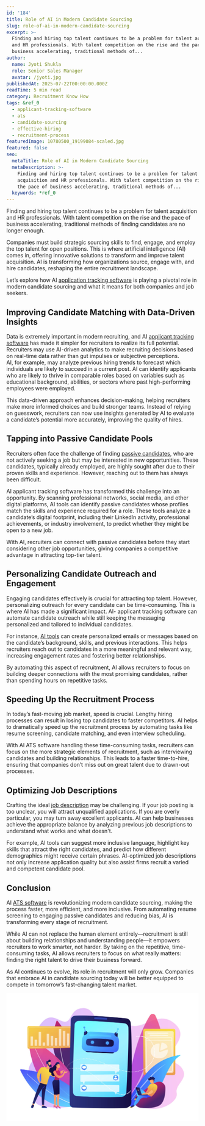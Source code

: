 ```yaml
---
id: '184'
title: Role of AI in Modern Candidate Sourcing
slug: role-of-ai-in-modern-candidate-sourcing
excerpt: >-
  Finding and hiring top talent continues to be a problem for talent acquisition
  and HR professionals. With talent competition on the rise and the pace of
  business accelerating, traditional methods of...
author:
  name: Jyoti Shukla
  role: Senior Sales Manager
  avatar: /jyoti.jpg
publishedAt: 2025-07-22T00:00:00.000Z
readTime: 5 min read
category: Recruitment Know How
tags: &ref_0
  - applicant-tracking-software
  - ats
  - candidate-sourcing
  - effective-hiring
  - recruitment-process
featuredImage: 10780500_19199084-scaled.jpg
featured: false
seo:
  metaTitle: Role of AI in Modern Candidate Sourcing
  metaDescription: >-
    Finding and hiring top talent continues to be a problem for talent
    acquisition and HR professionals. With talent competition on the rise and
    the pace of business accelerating, traditional methods of...
  keywords: *ref_0
---
```


Finding and hiring top talent continues to be a problem for talent acquisition and HR professionals. With talent competition on the rise and the pace of business accelerating, traditional methods of finding candidates are no longer enough.

Companies must build strategic sourcing skills to find, engage, and employ the top talent for open positions. This is where artificial intelligence (AI) comes in, offering innovative solutions to transform and improve talent acquisition. AI is transforming how organizations source, engage with, and hire candidates, reshaping the entire recruitment landscape.

Let’s explore how AI [application tracking software](https://www.thetalentpool.ai/applicant-tracking-software/) is playing a pivotal role in modern candidate sourcing and what it means for both companies and job seekers.

## **Improving Candidate Matching with Data-Driven Insights**

Data is extremely important in modern recruiting, and AI [applicant tracking software](https://www.thetalentpool.ai/blogs/impact-of-applicant-tracking-software-on-recruitment-efficiency/) has made it simpler for recruiters to realize its full potential. Recruiters may use AI-driven analytics to make recruiting decisions based on real-time data rather than gut impulses or subjective perceptions.  
AI, for example, may analyze previous hiring trends to forecast which individuals are likely to succeed in a current post. AI can identify applicants who are likely to thrive in comparable roles based on variables such as educational background, abilities, or sectors where past high-performing employees were employed.

This data-driven approach enhances decision-making, helping recruiters make more informed choices and build stronger teams. Instead of relying on guesswork, recruiters can now use insights generated by AI to evaluate a candidate’s potential more accurately, improving the quality of hires.

## **Tapping into Passive Candidate Pools**

Recruiters often face the challenge of finding [passive candidates](https://www.thetalentpool.ai/blogs/sourcing-passive-candidates-techniques-that-work/), who are not actively seeking a job but may be interested in new opportunities. These candidates, typically already employed, are highly sought after due to their proven skills and experience. However, reaching out to them has always been difficult.

AI applicant tracking software has transformed this challenge into an opportunity. By scanning professional networks, social media, and other digital platforms, AI tools can identify passive candidates whose profiles match the skills and experience required for a role. These tools analyze a candidate’s digital footprint, including their LinkedIn activity, professional achievements, or industry involvement, to predict whether they might be open to a new job.

With AI, recruiters can connect with passive candidates before they start considering other job opportunities, giving companies a competitive advantage in attracting top-tier talent.

## **Personalizing Candidate Outreach and Engagement**

Engaging candidates effectively is crucial for attracting top talent. However, personalizing outreach for every candidate can be time-consuming. This is where AI has made a significant impact. AI- applicant tracking software can automate candidate outreach while still keeping the messaging personalized and tailored to individual candidates.

For instance, [AI tools](https://www.thetalentpool.ai/blogs/the-impact-of-ai-tools-on-reducing-recruitment-bias/) can create personalized emails or messages based on the candidate’s background, skills, and previous interactions. This helps recruiters reach out to candidates in a more meaningful and relevant way, increasing engagement rates and fostering better relationships.

By automating this aspect of recruitment, AI allows recruiters to focus on building deeper connections with the most promising candidates, rather than spending hours on repetitive tasks.

## **Speeding Up the Recruitment Process**

In today’s fast-moving job market, speed is crucial. Lengthy hiring processes can result in losing top candidates to faster competitors. AI helps to dramatically speed up the recruitment process by automating tasks like resume screening, candidate matching, and even interview scheduling.

With AI ATS software handling these time-consuming tasks, recruiters can focus on the more strategic elements of recruitment, such as interviewing candidates and building relationships. This leads to a faster time-to-hire, ensuring that companies don’t miss out on great talent due to drawn-out processes.

## **Optimizing Job Descriptions**

Crafting the ideal [job description](https://www.thetalentpool.ai/blogs/why-job-description-important-in-recruitment-these-days/) may be challenging. If your job posting is too unclear, you will attract unqualified applications. If you are overly particular, you may turn away excellent applicants. AI can help businesses achieve the appropriate balance by analyzing previous job descriptions to understand what works and what doesn't.

For example, AI tools can suggest more inclusive language, highlight key skills that attract the right candidates, and predict how different demographics might receive certain phrases. AI-optimized job descriptions not only increase application quality but also assist firms recruit a varied and competent candidate pool.

## **Conclusion**

AI [ATS software](https://www.thetalentpool.ai/blogs/is-ats-software-the-key-to-efficient-recruitment/) is revolutionizing modern candidate sourcing, making the process faster, more efficient, and more inclusive. From automating resume screening to engaging passive candidates and reducing bias, AI is transforming every stage of recruitment.

While AI can not replace the human element entirely—recruitment is still about building relationships and understanding people—it empowers recruiters to work smarter, not harder. By taking on the repetitive, time-consuming tasks, AI allows recruiters to focus on what really matters: finding the right talent to drive their business forward.

As AI continues to evolve, its role in recruitment will only grow. Companies that embrace AI in candidate sourcing today will be better equipped to compete in tomorrow’s fast-changing talent market.

![](images/10780500_19199084-1024x683.jpg)
